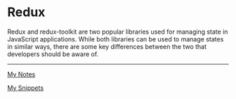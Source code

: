 # Redux

Redux and redux-toolkit are two popular libraries used for managing state in JavaScript applications. While both libraries can be used to manage states in similar ways, there are some key differences between the two that developers should be aware of.

---

[My Notes](Redux%201b2aeacbb2998170a7afe392ff1188ba/My%20Notes%201b2aeacbb2998194b8dce6942109097c.md)

[My Snippets](Redux%201b2aeacbb2998170a7afe392ff1188ba/My%20Snippets%201b2aeacbb29981869b1ef8eda48a974e.md)